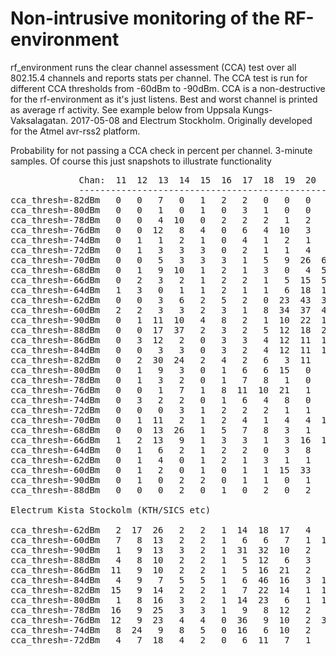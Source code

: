 Non-intrusive monitoring of the RF-environment
==============================================

rf_environment runs the clear channel assessment (CCA) test over 
all 802.15.4 channels and reports stats per channel. The CCA test 
is run for different CCA thresholds from -60dBm to -90dBm. CCA is
a non-destructive for the rf-environment as it's just listens.
Best and worst channel is printed as average rf activity.
See example below from Uppsala Kungs-Vaksalagatan. 2017-05-08
and Electrum Stockholm. Originally developed for the Atmel avr-rss2 
platform.

Probability for not passing a CCA check in percent per channel.
3-minute samples. Of course this just snapshots to illustrate 
functionality

<pre>
             Chan:  11  12  13  14  15  16  17  18  19  20  21  22  23  24  25  26
             ---------------------------------------------------------------------
cca_thresh=-82dBm   0   0   7   0   1   2   2   0   0   0   0   6  30   5   0   1 Best=11 Worst=23 Ave=3.09 
cca_thresh=-80dBm   0   0   1   0   1   0   3   1   0   0   1  16  15   1   2   0 Best=11 Worst=22 Ave=2.31 
cca_thresh=-78dBm   0   0   4  10   0   2   2   2   1   2   0  12  23   4   1   1 Best=11 Worst=23 Ave=3.65 
cca_thresh=-76dBm   0   0  12   8   4   0   6   4  10   3   1  24  15   0   1   1 Best=11 Worst=22 Ave=5.37 
cca_thresh=-74dBm   0   1   1   2   1   0   4   1   2   1   2  10  16  22   5   1 Best=11 Worst=24 Ave=3.96 
cca_thresh=-72dBm   0   1   3   3   3   0   2   1   1   4   2   5   3   8   5   3 Best=11 Worst=24 Ave=2.26 
cca_thresh=-70dBm   0   0   5   3   3   3   1   5   9  26  60  77  53  35  27   8 Best=11 Worst=22 Ave=19.40
cca_thresh=-68dBm   0   1   9  10   1   2   1   3   0   4  59  32  60  37  24   3 Best=11 Worst=23 Ave=14.89
cca_thresh=-66dBm   0   2   3   2   1   2   2   1   5  15  50  64  77  49  16   5 Best=11 Worst=23 Ave=17.87
cca_thresh=-64dBm   1   3   0   1   1   2   1   1   6  18  19  31  62  47  25   3 Best=13 Worst=23 Ave=13.35
cca_thresh=-62dBm   0   0   3   6   2   5   2   0  23  43  37  25  18  32  27  25 Best=11 Worst=20 Ave=15.14
cca_thresh=-60dBm   2   2   3   3   2   3   1   8  34  37  40  49  72  55   9   9 Best=17 Worst=23 Ave=20.17
cca_thresh=-90dBm   0   1  11  10   4   8   2   1  10  22  15  17  22  18   3   9 Best=11 Worst=20 Ave=9.06 
cca_thresh=-88dBm   0   0  17  37   2   3   2   5  12  18  24  43  13  28   6   3 Best=11 Worst=22 Ave=12.90
cca_thresh=-86dBm   0   3  12   2   0   3   3   4  12  11  17  13  42  19  17  10 Best=11 Worst=23 Ave=10.05
cca_thresh=-84dBm   0   0   3   3   0   3   2   4  12  11  14  13  23   9  11  15 Best=11 Worst=23 Ave=7.33 
cca_thresh=-82dBm   0   2  30  24   2   4   2   6   3  11   4  10   8   3   4   1 Best=11 Worst=13 Ave=6.66 
cca_thresh=-80dBm   0   1   9   3   0   1   6   6  15   0   0   8  11   4   3   3 Best=11 Worst=19 Ave=4.05 
cca_thresh=-78dBm   0   1   3   2   0   1   7   8   1   0   4  13   6   3   1   1 Best=11 Worst=22 Ave=2.79 
cca_thresh=-76dBm   0   0   1   7   1   8  11  10  21   1   2  10  28   3   0   1 Best=11 Worst=23 Ave=6.15 
cca_thresh=-74dBm   0   3   2   2   0   1   6   4   8   0   3   5   8   9   0   0 Best=11 Worst=24 Ave=2.77 
cca_thresh=-72dBm   0   0   0   3   1   2   2   2   1   1   3   7  11   9   1   1 Best=11 Worst=23 Ave=2.40 
cca_thresh=-70dBm   0   1  11   2   1   2   4   1   4   4  13  31   7   1   1   1 Best=11 Worst=22 Ave=4.69 
cca_thresh=-68dBm   0   0  13  26   1   5   7   8   3   1   1  20  43   7   1   0 Best=11 Worst=23 Ave=8.21 
cca_thresh=-66dBm   1   2  13   9   1   3   3   1   3  16  11  22   9   7   0   1 Best=25 Worst=22 Ave=5.79 
cca_thresh=-64dBm   0   1   6   2   1   2   2   0   3   8   4   8  14   1   4   1 Best=11 Worst=23 Ave=3.10 
cca_thresh=-62dBm   0   1   4   0   1   2   1   3   1   1   9  16  22   7   1   1 Best=11 Worst=23 Ave=3.91 
cca_thresh=-60dBm   0   1   2   0   1   0   1   1  15  33   4   5  26   2   0   0 Best=11 Worst=20 Ave=5.34 
cca_thresh=-90dBm   0   1   0   2   2   0   1   1   0   1   6  12  24  10   2   1 Best=11 Worst=23 Ave=3.64 
cca_thresh=-88dBm   0   0   0   2   0   1   0   2   0   2   2   9  10   0   0   1 Best=11 Worst=23 Ave=1.54 

Electrum Kista Stockolm (KTH/SICS etc)

cca_thresh=-62dBm   2  17  26   2   2   1  14  18  17   4   9   6   5  31  47   2 Best=16 Worst=25 Ave=12.07
cca_thresh=-60dBm   7   8  13   2   2   1   6   6   7   1  11  32  16  11   1   2 Best=16 Worst=22 Ave=7.54 
cca_thresh=-90dBm   1   9  13   3   2   1  31  32  10   2   2  12   7  10   1   2 Best=11 Worst=18 Ave=8.17 
cca_thresh=-88dBm   4   8  10   2   2   1   5  12   6   3   5   8   2   9   1   2 Best=16 Worst=18 Ave=4.45 
cca_thresh=-86dBm  11   9  10   2   2   1   5  16  21   2   5   5   2   3   1   4 Best=25 Worst=19 Ave=5.88 
cca_thresh=-84dBm   4   9   7   5   5   1   6  46  16   3  16   2  13   5   1   2 Best=25 Worst=18 Ave=8.38 
cca_thresh=-82dBm  15   9  14   2   2   1   7  22  14   1  15   2  10  10   1  19 Best=25 Worst=18 Ave=8.68 
cca_thresh=-80dBm   1   8  16   3   2   1  14  23   6   1  10  22   5   7   3   4 Best=11 Worst=18 Ave=7.38 
cca_thresh=-78dBm  16   9  25   3   3   1   9   8  12   2   7   2   3   2   1   2 Best=16 Worst=13 Ave=6.13 
cca_thresh=-76dBm  12   9  23   4   4   0  36   9  10   2  32  14   7   4   1   3 Best=16 Worst=17 Ave=10.13
cca_thresh=-74dBm   8  24   9   8   5   0  16   6  10   2   3  31  27  18   1   3 Best=16 Worst=22 Ave=10.32
cca_thresh=-72dBm   4   7  18   4   2   0   6  11   7   1   3   6   3   9   1   2 Best=16 Worst=13 Ave=4.80 

</pre>